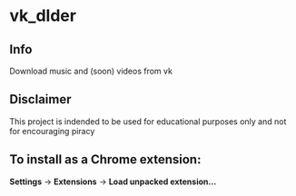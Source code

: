 vk_dlder
========

Info
----
Download music and (soon) videos from vk

Disclaimer
---------
This project is indended to be used for educational purposes only and not for encouraging piracy


To install as a Chrome extension:
----------
**Settings** -> **Extensions** -> **Load unpacked extension...**

